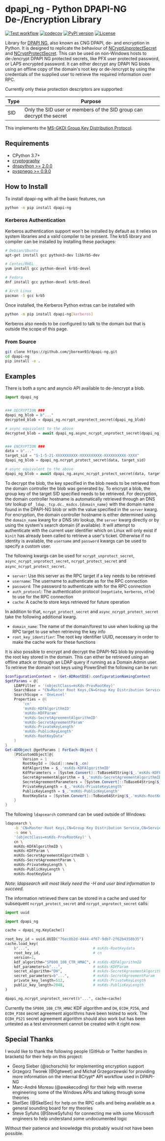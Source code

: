 # dpapi_ng - Python DPAPI-NG De-/Encryption Library

[![Test workflow](https://github.com/jborean93/dpapi-ng/actions/workflows/ci.yml/badge.svg)](https://github.com/jborean93/dpapi-ng/actions/workflows/ci.yml)
[![codecov](https://codecov.io/gh/jborean93/dpapi-ng/branch/main/graph/badge.svg?token=UEA7VoocS5)](https://codecov.io/gh/jborean93/dpapi-ng)
[![PyPI version](https://badge.fury.io/py/dpapi-ng.svg)](https://badge.fury.io/py/dpapi-ng)
[![License](https://img.shields.io/badge/license-MIT-blue.svg)](https://github.com/jborean93/dpapi-ng/blob/main/LICENSE)

Library for [DPAPI NG](https://learn.microsoft.com/en-us/windows/win32/seccng/cng-dpapi), also known as CNG DPAPI, de- and encryption in Python.
It is designed to replicate the behaviour of [NCryptUnprotectSecret](https://learn.microsoft.com/en-us/windows/win32/api/ncryptprotect/nf-ncryptprotect-ncryptunprotectsecret) and [NCryptProtectSecret](https://learn.microsoft.com/en-us/windows/win32/api/ncryptprotect/nf-ncryptprotect-ncryptprotectsecret).
This can be used on non-Windows hosts to de-/encrypt DPAPI NG protected secrets, like PFX user protected password, or LAPS encrypted password.
It can either decrypt any DPAPI NG blobs using an offline copy of the domain's root key or de-/encrypt by using the credentials of the supplied user to retrieve the required information over RPC.

Currently only these protection descriptors are supported:

|Type|Purpose|
|-|-|
|SID|Only the SID user or members of the SID group can decrypt the secret|

This implements the [MS-GKDI Group Key Distribution Protocol](https://learn.microsoft.com/en-us/openspecs/windows_protocols/ms-gkdi/943dd4f6-6b80-4a66-8594-80df6d2aad0a).

## Requirements

* CPython 3.7+
* [cryptography](https://pypi.org/project/cryptography/)
* [dnspython >= 2.0.0](https://pypi.org/project/dnspython/)
* [pyspnego >= 0.9.0](https://pypi.org/project/pyspnego/)

## How to Install

To install dpapi-ng with all the basic features, run

```bash
python -m pip install dpapi-ng
```

### Kerberos Authentication

Kerberos authentication support won't be installed by default as it relies on system libraries and a valid compiler to be present.
The krb5 library and compiler can be installed by installing these packages:

```bash
# Debian/Ubuntu
apt-get install gcc python3-dev libkrb5-dev

# Centos/RHEL
yum install gcc python-devel krb5-devel

# Fedora
dnf install gcc python-devel krb5-devel

# Arch Linux
pacman -S gcc krb5
```

Once installed, the Kerberos Python extras can be installed with

```bash
python -m pip install dpapi-ng[kerberos]
```

Kerberos also needs to be configured to talk to the domain but that is outside the scope of this page.

### From Source

```bash
git clone https://github.com/jborean93/dpapi-ng.git
cd dpapi-ng
pip install -e .
```

## Examples

There is both a sync and asyncio API available to de-/encrypt a blob.

```python
import dpapi_ng


### DECRYPTION ###
dpapi_ng_blob = b"..."
decrypted_blob = dpapi_ng.ncrypt_unprotect_secret(dpapi_ng_blob)

# async equivalent to the above
decrypted_blob = await dpapi_ng.async_ncrypt_unprotect_secret(dpapi_ng_blob)


### ENCRYPTION ###
data = b"..."
target_sid = "S-1-5-21-XXXXXXXXXX-XXXXXXXXXX-XXXXXXXXXX-XXXX"
dpapi_ng_blob = dpapi_ng.ncrypt_protect_secret(data, target_sid)

# async equivalent to the above
dpapi_ng_blob = await dpapi_ng.async_ncrypt_protect_secret(data, target_sid)
```

To decrypt the blob, the key specified in the blob needs to be retrieved from the domain controller the blob was generated by.
To encrypt a blob, the group key of the target SID specified needs to be retrieved.
For decryption, the domain controller hostname is automatically retrieved through an DNS `SRV` lookup of `_ldap._tcp.dc._msdcs.{domain_name}` with the domain name found in the DPAPI-NG blob or with the value specified in the `server` kwarg.
For encryption, the domain controller hostname is either determined using the `domain_name` kwarg for a DNS `SRV` lookup, the `server` kwarg directly or by using the system's search domain (if available).
It will attempt to authenticate with the current user identifier which on Linux will only exist if `kinit` has already been called to retrieve a user's ticket.
Otherwise if no identity is available, the `username` and `password` kwargs can be used to specify a custom user.

The following kwargs can be used for `ncrypt_unprotect_secret`, `async_ncrypt_unprotect_secret`, `ncrypt_protect_secret` and `async_ncrypt_protect_secret`.

* `server`: Use this server as the RPC target if a key needs to be retrieved
* `username`: The username to authenticate as for the RPC connection
* `password`: The password to authenticate with for the RPC connection
* `auth_protocol`: The authentication protocol (`negotiate`, `kerberos`, `ntlm`) to use for the RPC connection
* `cache`: A cache to store keys retrieved for future operation

In addition to that, `ncrypt_protect_secret` and `async_ncrypt_protect_secret` take the following additional kwarg.

* `domain_name`: The name of the domain/forest to use when looking up the RPC target to use when retrieving the key info
* `root_key_identifier`: The root key identifier UUID, necessary in order to make the cache work for these functions

It is also possible to encrypt and decrypt the DPAPI-NG blob by providing the root key stored in the domain.
This can either be retrieved using an offline attack or through an LDAP query if running as a Domain Admin user.
To retrieve the domain root keys using PowerShell the following can be run:

```powershell
$configurationContext = (Get-ADRootDSE).configurationNamingContext
$getParams = @{
    LDAPFilter = '(objectClass=msKds-ProvRootKey)'
    SearchBase = "CN=Master Root Keys,CN=Group Key Distribution Service,CN=Services,$configurationContext"
    SearchScope = 'OneLevel'
    Properties = @(
        'cn'
        'msKds-KDFAlgorithmID'
        'msKds-KDFParam'
        'msKds-SecretAgreementAlgorithmID'
        'msKds-SecretAgreementParam'
        'msKds-PrivateKeyLength'
        'msKds-PublicKeyLength'
        'msKds-RootKeyData'
    )
}
Get-ADObject @getParams | ForEach-Object {
    [PSCustomObject]@{
        Version = 1
        RootKeyId = [Guid]::new($_.cn)
        KdfAlgorithm = $_.'msKds-KDFAlgorithmID'
        KdfParameters = [System.Convert]::ToBase64String($_.'msKds-KDFParam')
        SecretAgreementAlgorithm = $_.'msKds-SecretAgreementAlgorithmID'
        SecretAgreementParameters = [System.Convert]::ToBase64String($_.'msKds-SecretAgreementParam')
        PrivateKeyLength = $_.'msKds-PrivateKeyLength'
        PublicKeyLength = $_.'msKds-PublicKeyLength'
        RootKeyData = [System.Convert]::ToBase64String($_.'msKds-RootKeyData')
    }
}
```

The following `ldapsearch` command can be used outside of Windows:

```bash
ldapsearch \
    -b 'CN=Master Root Keys,CN=Group Key Distribution Service,CN=Services,CN=Configuration,DC=domain,DC=test' \
    -s one \
    '(objectClass=msKds-ProvRootKey)' \
    cn \
    msKds-KDFAlgorithmID \
    msKds-KDFParam \
    msKds-SecretAgreementAlgorithmID \
    msKds-SecretAgreementParam \
    msKds-PrivateKeyLength \
    msKds-PublicKeyLength \
    msKds-RootKeyData
```

_Note: ldapsearch will most likely need the -H and user bind information to succeed._

The information retrieved there can be stored in a cache and used for subsequent `ncrypt_protect_secret` and `ncrypt_unprotect_secret` calls:

```python
import uuid

import dpapi_ng

cache = dpapi_ng.KeyCache()

root_key_id = uuid.UUID("76ec8b2d-d444-4f67-9db7-2f62b4358b35")
cache.load_key(
    b"...",                             # msKds-RootKeydata
    root_key_id,                        # cn
    version=1,
    kdf_algorithm="SP800_108_CTR_HMAC", # msKds-KDFAlgorithmID
    kdf_parameters=b"...",              # msKds-KDFParam
    secret_algorithm="DH",              # mskds-SecretAgreementAlgorithmID
    secret_parameters=b"...",           # msKds-SecretAgreementParam
    private_key_length=512,             # msKds-PrivateKeyLength
    public_key_length=2048,             # msKds-PublicKeyLength
)

dpapi_ng.ncrypt_unprotect_secret(b"...", cache=cache)
```

Currently the `SP800_108_CTR_HMAC` KDF algorithm and `DH`, `ECDH_P256`, and `ECDH_P384` secret agreement algorithms have been tested to work.
The `ECDH_P521` secret agreement algorithm should also work but has been untested as a test environment cannot be created with it right now.

## Special Thanks

I would like to thank the following people (GitHub or Twitter handles in brackets) for their help on this project:

* Georg Sieber (@schorschii) for implementing encryption support
* Grzegorz Tworek (@0gtweet) and Michał Grzegorzewski for providing more information on the internal BCrypt* API workflow used in DPAPI-NG
* Marc-André Moreau (@awakecoding) for their help with reverse engineering some of the Windows APIs and talking through some theories
* SkelSec (@SkelSec) for help on the RPC calls and being available as a general sounding board for my theories
* Steve Syfuhs (@SteveSyfuhs) for connecting me with some Microsoft engineers to help understand some undocumented logic

Without their patience and knowledge this probably would not have been possible.

